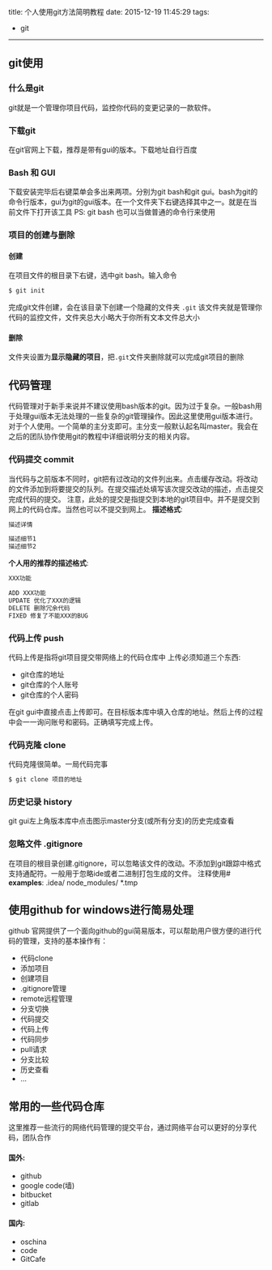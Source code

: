 title: 个人使用git方法简明教程
date: 2015-12-19 11:45:29
tags:
- git
---

## git使用 ##
### 什么是git ###
git就是一个管理你项目代码，监控你代码的变更记录的一款软件。

### 下载git ###
在git官网上下载，推荐是带有gui的版本。下载地址自行百度

### Bash 和 GUI ###
下载安装完毕后右键菜单会多出来两项。分别为git bash和git gui。bash为git的命令行版本，gui为git的gui版本。在一个文件夹下右键选择其中之一。就是在当前文件下打开该工具
PS: git bash 也可以当做普通的命令行来使用

### 项目的创建与删除 ###
#### 创建 ####
在项目文件的根目录下右键，选中git bash。输入命令
```bash
$ git init
```
完成git文件创建，会在该目录下创建一个隐藏的文件夹 `.git`
该文件夹就是管理你代码的监控文件，文件夹总大小略大于你所有文本文件总大小
#### 删除 ####
文件夹设置为**显示隐藏的项目**，把`.git`文件夹删除就可以完成git项目的删除

## 代码管理 ##
代码管理对于新手来说并不建议使用bash版本的git。因为过于复杂。一般bash用于处理gui版本无法处理的一些复杂的git管理操作。因此这里使用gui版本进行。
对于个人使用。一个简单的主分支即可。主分支一般默认起名叫master。我会在之后的团队协作使用git的教程中详细说明分支的相关内容。
### 代码提交 commit ###
当代码与之前版本不同时，git把有过改动的文件列出来。点击缓存改动。将改动的文件添加到将要提交的队列。在提交描述处填写该次提交改动的描述，点击提交完成代码的提交。
注意，此处的提交是指提交到本地的git项目中。并不是提交到网上的代码仓库。当然也可以不提交到网上。
**描述格式**:
```bash
描述详情

描述细节1
描述细节2
```

**个人用的推荐的描述格式**:
```bash
XXX功能

ADD XXX功能
UPDATE 优化了XXX的逻辑
DELETE 删除冗余代码
FIXED 修复了不能XXX的BUG
```

### 代码上传 push ###
代码上传是指将git项目提交带网络上的代码仓库中
上传必须知道三个东西:
- git仓库的地址
- git仓库的个人账号
- git仓库的个人密码

在git gui中直接点击上传即可。在目标版本库中填入仓库的地址。然后上传的过程中会一一询问账号和密码。正确填写完成上传。

### 代码克隆 clone ###
代码克隆很简单。一局代码完事
```bash
$ git clone 项目的地址
```

### 历史记录 history ###
git gui左上角版本库中点击图示master分支(或所有分支)的历史完成查看

### 忽略文件 .gitignore ###
在项目的根目录创建.gitignore，可以忽略该文件的改动。不添加到git跟踪中格式支持通配符。一般用于忽略ide或者二进制打包生成的文件。
注释使用#
**examples**:
.idea/
node_modules/
*.tmp

## 使用github for windows进行简易处理 ##
github 官网提供了一个面向github的gui简易版本，可以帮助用户很方便的进行代码的管理，支持的基本操作有：
- 代码clone
- 添加项目
- 创建项目
- .gitignore管理
- remote远程管理
- 分支切换
- 代码提交
- 代码上传
- 代码同步
- pull请求
- 分支比较
- 历史查看
- ...

## 常用的一些代码仓库 ##
这里推荐一些流行的网络代码管理的提交平台，通过网络平台可以更好的分享代码，团队合作
#### 国外: ####
- github
- google code(墙)
- bitbucket
- gitlab

#### 国内: ####
- oschina
- code
- GitCafe
